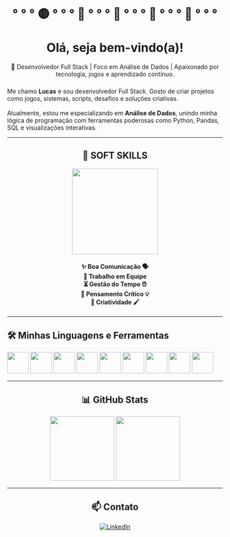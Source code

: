 <h1 align="center">° ° °  🟡 ° ° ° 🍒 ° ° ° 👻 ° ° ° 👻 ° ° ° 🍉 ° ° ° <br><br>Olá, seja bem-vindo(a)!</h1>

<p align="center">🚀 Desenvolvedor Full Stack | Foco em Análise de Dados | Apaixonado por tecnologia, jogos e aprendizado contínuo.</p>

###

<p align="left">
  Me chamo <strong>Lucas</strong> e sou desenvolvedor Full Stack. Gosto de criar projetos como jogos, sistemas, scripts, desafios e soluções criativas.<br><br>
  Atualmente, estou me especializando em <strong>Análise de Dados</strong>, unindo minha lógica de programação com ferramentas poderosas como Python, Pandas, SQL e visualizações interativas.
</p>

---

<h2 align="center">🧠 SOFT SKILLS</h2>

<div align="center">
  <img height="200" src="https://giffiles.alphacoders.com/370/3703.gif" />
</div>

<h4 align="center">
✨ Boa Comunicação 🗣️<br>
🤝 Trabalho em Equipe<br>
⏳ Gestão do Tempo ⏰<br>
🧠 Pensamento Crítico 💡<br>
🎨 Criatividade 🖌️
</h4>

---

<h2 align="left">🛠️ Minhas Linguagens e Ferramentas</h2>

<div align="left">
  <img src="https://cdn.jsdelivr.net/gh/devicons/devicon/icons/html5/html5-original.svg" height="50" />
  <img src="https://cdn.jsdelivr.net/gh/devicons/devicon/icons/css3/css3-original.svg" height="50" />
  <img src="https://cdn.jsdelivr.net/gh/devicons/devicon/icons/javascript/javascript-original.svg" height="50" />
  <img src="https://cdn.jsdelivr.net/gh/devicons/devicon/icons/typescript/typescript-original.svg" height="50" />
  <img src="https://cdn.jsdelivr.net/gh/devicons/devicon/icons/python/python-original.svg" height="50" />
  <img src="https://cdn.jsdelivr.net/gh/devicons/devicon/icons/java/java-original.svg" height="50" />
  <img src="https://cdn.jsdelivr.net/gh/devicons/devicon/icons/cplusplus/cplusplus-original.svg" height="50" />
  <img src="https://cdn.jsdelivr.net/gh/devicons/devicon/icons/mysql/mysql-original.svg" height="50" />
  <img src="https://cdn.jsdelivr.net/gh/devicons/devicon/icons/postgresql/postgresql-original.svg" height="50" />
</div>

---

<h2 align="center">📊 GitHub Stats</h2>

<div align="center">
  <img src="https://github-readme-stats.vercel.app/api?username=LuukaDev&show_icons=true&theme=dracula&include_all_commits=true&count_private=true&hide_border=false" height="150" />
  <img src="https://github-readme-stats.vercel.app/api/top-langs?username=LuukaDev&layout=compact&langs_count=6&theme=dracula&hide_border=false" height="150" />
</div>

---

<h2 align="center">📫 Contato</h2>

<p align="center">
  <a href="https://www.linkedin.com/in/lucasnogsilva/" target="_blank">
    <img src="https://img.shields.io/badge/LinkedIn-blue?style=for-the-badge&logo=linkedin" alt="LinkedIn" />
  </a>
</p>


